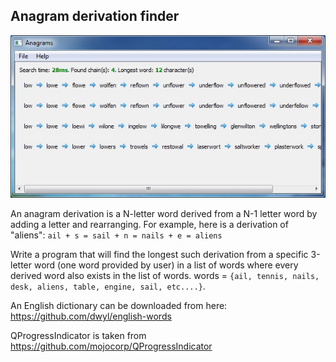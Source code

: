 ﻿## Anagram derivation finder

<p align="center">
  <a href=".github/demo.jpg"><img src=".github/demo.jpg?raw=true" alt="Demo Screenshot"/></a>
</p>

An anagram derivation is a N-letter word derived from a N-1 letter word by adding a letter and
rearranging. For example, here is a derivation of "aliens": `ail + s = sail + n = nails + e = aliens`

Write a program that will find the longest such derivation from a specific 3-letter word (one word
provided by user) in a list of words where every derived word also exists in the list of words.
words = `{ail, tennis, nails, desk, aliens, table, engine, sail, etc....}`.

An English dictionary can be downloaded from here: https://github.com/dwyl/english-words

QProgressIndicator is taken from https://github.com/mojocorp/QProgressIndicator